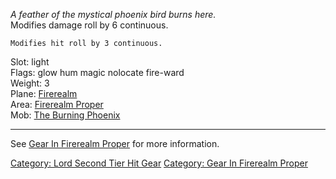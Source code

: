 *A feather of the mystical phoenix bird burns here.*  
Modifies damage roll by 6 continuous.

`Modifies hit roll by 3 continuous.`

Slot: light  
Flags: glow hum magic nolocate fire-ward  
Weight: 3  
Plane: [Firerealm](:Category:Firerealm "wikilink")  
Area: [Firerealm Proper](:Category:Firerealm_Proper "wikilink")  
Mob: [The Burning Phoenix](The_Burning_Phoenix "wikilink")  

------------------------------------------------------------------------

See [Gear In Firerealm
Proper](:Category:Gear_In_Firerealm_Proper "wikilink") for more
information.

[Category: Lord Second Tier Hit
Gear](Category:_Lord_Second_Tier_Hit_Gear "wikilink") [Category: Gear In
Firerealm Proper](Category:_Gear_In_Firerealm_Proper "wikilink")

